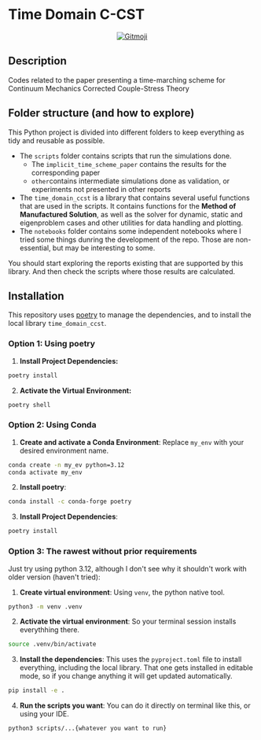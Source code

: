 # Time Domain C-CST

<div align="center">
<a href="https://gitmoji.dev">
  <img
    src="https://img.shields.io/badge/gitmoji-%20😜%20😍-FFDD67.svg?style=flat-square"
    alt="Gitmoji"
  />
</a>
</div>

## Description

Codes related to the paper presenting a time-marching scheme for Continuum Mechanics Corrected Couple-Stress Theory

## Folder structure (and how to explore)

This Python project is divided into different folders to keep everything as tidy and reusable as possible.

- The `scripts` folder contains scripts that run the simulations done.
  - The `implicit_time_scheme_paper` contains the results for the corresponding paper
  - `other`contains intermediate simulations done as validation, or experiments not presented in other reports
- The `time_domain_ccst` is a library that contains several useful functions that are used in the scripts. It contains functions for the **Method of Manufactured Solution**, as well as the solver for dynamic, static and eigenproblem cases and other utilities for data handling and plotting.
- The `notebooks` folder contains some independent notebooks where I tried some things dunring the development of the repo. Those are non-essential, but may be interesting to some.

You should start exploring the reports existing that are supported by this library. And then check the scripts where those results are calculated.

## Installation

This repository uses [poetry](https://python-poetry.org/) to manage the dependencies, and to install the local library `time_domain_ccst`.

### Option 1: Using poetry

1. **Install Project Dependencies:**

```bash
poetry install
```

2. **Activate the Virtual Environment:**

```bash
poetry shell
```

### Option 2: Using Conda

1. **Create and activate a Conda Environment**: Replace `my_env` with your desired environment name.

```bash
conda create -n my_ev python=3.12
conda activate my_env
```

2. **Install poetry**:

```bash
conda install -c conda-forge poetry
```

3. **Install Project Dependencies**:

```bash
poetry install
```

### Option 3: The rawest without prior requirements

Just try using python 3.12, although I don't see why it shouldn't work with older version (haven't tried):

1. **Create virtual environment**: Using `venv`, the python native tool.
```bash
python3 -m venv .venv
```

2. **Activate the virtual environment**: So your terminal session installs everythhing there.
```bash
source .venv/bin/activate
``` 

3. **Install the dependencies**: This uses the `pyproject.toml` file to install everything, including the local library. That one gets installed in editable mode, so if you change anything it will get updated automatically.
```bash
pip install -e .
```

4. **Run the scripts you want**: You can do it directly on terminal like this, or using your IDE.
```bash
python3 scripts/...{whatever you want to run}
```
